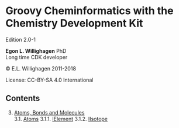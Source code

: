 # Groovy Cheminformatics with the Chemistry Development Kit

Edition 2.0-1

**Egon L. Willighagen** PhD<br />
Long time CDK developer

© E.L. Willighagen 2011-2018

License: CC-BY-SA 4.0 International

## Contents

3. [Atoms, Bonds and Molecules](chapter3.md) <br />
3.1. [Atoms](chapter3.md#atoms)
3.1.1. [IElement](chapter3.md#ielement)
3.1.2. [IIsotope](chapter3.md#iisotope)

